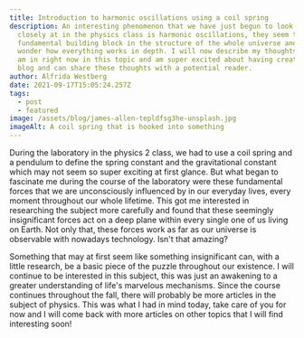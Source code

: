 ```yaml
---
title: Introduction to harmonic oscillations using a coil spring
description: An interesting phenomenon that we have just begun to look more
  closely at in the physics class is harmonic oscillations, they seem to be a
  fundamental building block in the structure of the whole universe and make me
  wonder how everything works in depth. I will now describe my thoughts that I
  am in right now in this topic and am super excited about having created this
  blog and can share these thoughts with a potential reader.
author: Alfrida Westberg
date: 2021-09-17T15:05:24.257Z
tags:
  - post
  - featured
image: /assets/blog/james-allen-tepldfsg3he-unsplash.jpg
imageAlt: A coil spring that is hooked into something
---
```

During the laboratory in the physics 2 class, we had to use a coil spring and a pendulum to define the spring constant and the gravitational constant which may not seem so super exciting at first glance. But what began to fascinate me during the course of the laboratory were these fundamental forces that we are unconsciously influenced by in our everyday lives, every moment throughout our whole lifetime. This got me interested in researching the subject more carefully and found that these seemingly insignificant forces act on a deep plane within every single one of us living on Earth. Not only that, these forces work as far as our universe is observable with nowadays technology. Isn't that amazing?

Something that may at first seem like something insignificant can, with a little research, be a basic piece of the puzzle throughout our existence. I will continue to be interested in this subject, this was just an awakening to a greater understanding of life's marvelous mechanisms. Since the course continues throughout the fall, there will probably be more articles in the subject of physics.
This was what I had in mind today, take care of you for now and I will come back with more articles on other topics that I will find interesting soon!